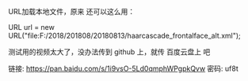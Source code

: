 URL加载本地文件，原来 还可以这么用：

URL url = new URL("file:F:/2018/201808/20180813/haarcascade_frontalface_alt.xml");

测试用的视频太大了，没办法传到 github 上，就传 百度云盘上 吧

链接: https://pan.baidu.com/s/1i9vsO-5Ld0qmphWPgpkQvw 密码: uf8t

